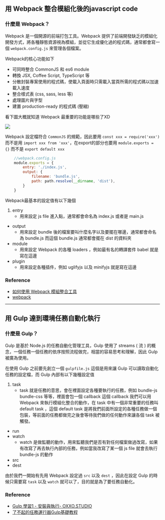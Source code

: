 ## 用 Webpack 整合模組化後的javascript code

### 什麼是 Webpack？

Webpack 是一個開源的前端打包工具。Webpack 提供了前端開發缺乏的模組化開發方式，將各種靜態資源視為模組，並從它生成優化過的程式碼，通常都會寫一個 `webpack.config.js` 來管理各個檔案。

Webpack的核心功能如下
* 可同時整合 CommonJS 和 es6 module
* 轉換 JSX, Coffee Script, TypeScript 等
* 分散封裝專案使用的程式碼，使載入頁面時只需載入當頁所需的程式碼以加速載入速度
* 整合樣式表 (css, sass, less 等)
* 處理圖片與字型
* 建置 production-ready 的程式碼 (壓縮)

看下圖大概就知道 Webpack 最重要的功能是哪些了XD

![](http://4.bp.blogspot.com/-f3f-l-gfQzo/Vh_F0OCuTYI/AAAAAAAAEc4/wu17dcGGiCk/s1600/what-is-webpack.png)

Webpack 設定檔符合 `CommonJS` 的規範，因此要用 `const xxx = require('xxx')` 而不是用 `import xxx from 'xxx'`，在export的部分也要用 `module.exports = {}` 而不是 `export default xxx`

```js
    //webpack.config.js
    module.exports = {
        entry: './index.js',
        output: {
            filename: 'bundle.js',
            path: path.resolve(__dirname, 'dist'),       
        }
    }
```

Webpack最基本的設定值有以下幾個
1. entry
    * 用來設定 js file 進入點，通常都會命名為 index.js 或者是 main.js
* output
    * 用來設定 bundle 後的檔案要叫什麼名字以及要擺在哪邊，通常都會命名為 bundle.js 而這個 bundle.js 通常都會擺在 dist 的資料夾
* module
    * 用來設定 Webpack 的各種 loaders ，例如最有名的轉譯套件  babel 就是寫在這邊
* plugin
    * 用來設定各種插件，例如 uglifyjs 以及 minifyjs 就是寫在這邊

### Reference

- [如何使用 Webpack 模組整合工具](https://rhadow.github.io/2015/03/23/webpackIntro/)
- [webpack](https://webpack.js.org/) 

---

## 用 Gulp 達到環境任務自動化執行

### 什麼是 Gulp？

Gulp 是基於 Node.js 的任務自動化管理工具，Gulp 使用了 streams ( 流 ) 的概念，一個任務一個任務的依序按照流程做完，相當的容易思考和理解，因此 Gulp 被廣為使用。

在使用 Gulp 之前要先創立一個 `gulpfile.js` 這個是用來讓 Gulp 可以讀取自動化任務的設定檔，而 Gulp 內部有以下幾種設定值
1. task
    * task 就是任務的意思，會在裡面設定各種要執行的任務，例如 bundle-js bundle-css 等等，裡面會包一個 callback 這個 callback 我們可以用 Webpack 來執行模組化整合的動作，在 task 中有一個非常重要的任務叫 default task ，這個 default task 是將我們前面所設定的各種任務做一個包裝，等前面的任務都做完之後會等待我們做的任何動作來讓各個 task 被觸發。
* run
* watch
    * watch 是做監聽的動作，用來監聽我們是否有對任何檔案做過改寫，如果有改寫了再去執行內部的任務，例如當我改寫了某一個 js file 就會去執行 bundle-js 的動作
* src
* dest

由於我們一開始有先用 Webpack 設定過 `src` 以及 `dest` ，因此在設定 Gulp 的時候只需要寫 `task` 以及 `watch` 就可以了，目的就是為了要任務自動化。

### Reference

- [Gulp 學習1 - 安裝與執行- OXXO.STUDIO](http://www.oxxostudio.tw/articles/201503/gulp-install-webserver.html)
- [了不起的任務運行器Gulp基礎教程](http://www.html-js.com/article/1742)
